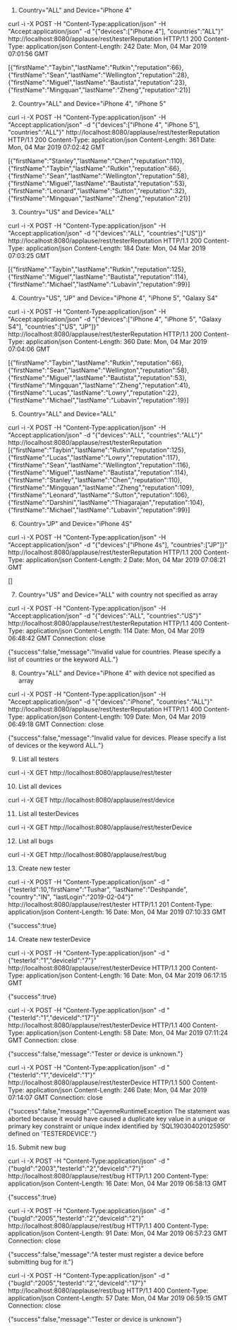 1) Country="ALL" and Device="iPhone 4"

curl -i -X POST -H "Content-Type:application/json" -H "Accept:application/json" -d "{\"devices\":[\"iPhone 4\"], \"countries\":\"ALL\"}" http://localhost:8080/applause/rest/testerReputation
HTTP/1.1 200 
Content-Type: application/json
Content-Length: 242
Date: Mon, 04 Mar 2019 07:01:56 GMT

[{"firstName":"Taybin","lastName":"Rutkin","reputation":66},{"firstName":"Sean","lastName":"Wellington","reputation":28},{"firstName":"Miguel","lastName":"Bautista","reputation":23},{"firstName":"Mingquan","lastName":"Zheng","reputation":21}]


2) Country="ALL" and Device="iPhone 4", "iPhone 5"

curl -i -X POST -H "Content-Type:application/json" -H "Accept:application/json" -d "{\"devices\":[\"iPhone 4\", \"iPhone 5\"], \"countries\":\"ALL\"}" http://localhost:8080/applause/rest/testerReputation
HTTP/1.1 200 
Content-Type: application/json
Content-Length: 361
Date: Mon, 04 Mar 2019 07:02:42 GMT

[{"firstName":"Stanley","lastName":"Chen","reputation":110},{"firstName":"Taybin","lastName":"Rutkin","reputation":66},{"firstName":"Sean","lastName":"Wellington","reputation":58},{"firstName":"Miguel","lastName":"Bautista","reputation":53},{"firstName":"Leonard","lastName":"Sutton","reputation":32},{"firstName":"Mingquan","lastName":"Zheng","reputation":21}]


3) Country="US" and Device="ALL"

curl -i -X POST -H "Content-Type:application/json" -H "Accept:application/json" -d "{\"devices\":\"ALL\", \"countries\":[\"US\"]}" http://localhost:8080/applause/rest/testerReputation
HTTP/1.1 200 
Content-Type: application/json
Content-Length: 184
Date: Mon, 04 Mar 2019 07:03:25 GMT

[{"firstName":"Taybin","lastName":"Rutkin","reputation":125},{"firstName":"Miguel","lastName":"Bautista","reputation":114},{"firstName":"Michael","lastName":"Lubavin","reputation":99}]


4) Country="US", "JP" and Device="iPhone 4", "iPhone 5", "Galaxy S4"

curl -i -X POST -H "Content-Type:application/json" -H "Accept:application/json" -d "{\"devices\":[\"iPhone 4\", \"iPhone 5\", \"Galaxy S4\"], \"countries\":[\"US\", \"JP\"]}" http://localhost:8080/applause/rest/testerReputation
HTTP/1.1 200 
Content-Type: application/json
Content-Length: 360
Date: Mon, 04 Mar 2019 07:04:06 GMT

[{"firstName":"Taybin","lastName":"Rutkin","reputation":66},{"firstName":"Sean","lastName":"Wellington","reputation":58},{"firstName":"Miguel","lastName":"Bautista","reputation":53},{"firstName":"Mingquan","lastName":"Zheng","reputation":41},{"firstName":"Lucas","lastName":"Lowry","reputation":22},{"firstName":"Michael","lastName":"Lubavin","reputation":19}]


5) Country="ALL" and Device="ALL"

curl -i -X POST -H "Content-Type:application/json" -H "Accept:application/json" -d "{\"devices\":\"ALL\", \"countries\":\"ALL\"}" http://localhost:8080/applause/rest/testerReputation
[{"firstName":"Taybin","lastName":"Rutkin","reputation":125},{"firstName":"Lucas","lastName":"Lowry","reputation":117},{"firstName":"Sean","lastName":"Wellington","reputation":116},{"firstName":"Miguel","lastName":"Bautista","reputation":114},{"firstName":"Stanley","lastName":"Chen","reputation":110},{"firstName":"Mingquan","lastName":"Zheng","reputation":109},{"firstName":"Leonard","lastName":"Sutton","reputation":106},{"firstName":"Darshini","lastName":"Thiagarajan","reputation":104},{"firstName":"Michael","lastName":"Lubavin","reputation":99}]


6) Country="JP" and Device="iPhone 4S"

curl -i -X POST -H "Content-Type:application/json" -H "Accept:application/json" -d "{\"devices\":[\"iPhone 4s\"], \"countries\":[\"JP\"]}" http://localhost:8080/applause/rest/testerReputation
HTTP/1.1 200 
Content-Type: application/json
Content-Length: 2
Date: Mon, 04 Mar 2019 07:08:21 GMT

[]


7) Country="US" and Device="ALL" with country not specified as array

curl -i -X POST -H "Content-Type:application/json" -H "Accept:application/json" -d "{\"devices\":\"ALL\", \"countries\":\"US\"}" http://localhost:8080/applause/rest/testerReputation
HTTP/1.1 400 
Content-Type: application/json
Content-Length: 114
Date: Mon, 04 Mar 2019 06:48:42 GMT
Connection: close

{"success":false,"message":"Invalid value for countries.  Please specify a list of countries or the keyword ALL."}


8) Country="ALL" and Device="iPhone 4" with device not specified as array

curl -i -X POST -H "Content-Type:application/json" -H "Accept:application/json" -d "{\"devices\":\"iPhone\", \"countries\":\"ALL\"}" http://localhost:8080/applause/rest/testerReputation
HTTP/1.1 400 
Content-Type: application/json
Content-Length: 109
Date: Mon, 04 Mar 2019 06:49:18 GMT
Connection: close

{"success":false,"message":"Invalid value for devices.  Please specify a list of devices or the keyword ALL."}


9) List all testers

curl -i -X GET http://localhost:8080/applause/rest/tester


10) List all devices

curl -i -X GET http://localhost:8080/applause/rest/device


11) List all testerDevices

curl -i -X GET http://localhost:8080/applause/rest/testerDevice


12) List all bugs

curl -i -X GET http://localhost:8080/applause/rest/bug


13) Create new tester

curl -i -X POST -H "Content-Type:application/json" -d "{\"testerId\":10,\"firstName\":\"Tushar\", \"lastName\":\"Deshpande\", \"country\":\"IN\", \"lastLogin\":\"2019-02-04\"}" http://localhost:8080/applause/rest/tester
HTTP/1.1 201 
Content-Type: application/json
Content-Length: 16
Date: Mon, 04 Mar 2019 07:10:33 GMT

{"success":true}


14) Create new testerDevice

curl -i -X POST -H "Content-Type:application/json" -d "{\"testerId\":\"1\",\"deviceId\":\"7\"}" http://localhost:8080/applause/rest/testerDevice
HTTP/1.1 200 
Content-Type: application/json
Content-Length: 16
Date: Mon, 04 Mar 2019 06:17:15 GMT

{"success":true}

curl -i -X POST -H "Content-Type:application/json" -d "{\"testerId\":\"1\",\"deviceId\":\"17\"}" http://localhost:8080/applause/rest/testerDevice
HTTP/1.1 400 
Content-Type: application/json
Content-Length: 58
Date: Mon, 04 Mar 2019 07:11:24 GMT
Connection: close

{"success":false,"message":"Tester or device is unknown."}

curl -i -X POST -H "Content-Type:application/json" -d "{\"testerId\":\"1\",\"deviceId\":\"1\"}" http://localhost:8080/applause/rest/testerDevice
HTTP/1.1 500 
Content-Type: application/json
Content-Length: 246
Date: Mon, 04 Mar 2019 07:14:07 GMT
Connection: close

{"success":false,"message":"CayenneRuntimeException The statement was aborted because it would have caused a duplicate key value in a unique or primary key constraint or unique index identified by 'SQL190304020125950' defined on 'TESTERDEVICE'."}


15) Submit new bug

curl -i -X POST -H "Content-Type:application/json" -d "{\"bugId\":\"2003\",\"testerId\":\"2\",\"deviceId\":\"7\"}" http://localhost:8080/applause/rest/bug
HTTP/1.1 200 
Content-Type: application/json
Content-Length: 16
Date: Mon, 04 Mar 2019 06:58:13 GMT

{"success":true}

curl -i -X POST -H "Content-Type:application/json" -d "{\"bugId\":\"2005\",\"testerId\":\"2\",\"deviceId\":\"2\"}" http://localhost:8080/applause/rest/bug
HTTP/1.1 400 
Content-Type: application/json
Content-Length: 91
Date: Mon, 04 Mar 2019 06:57:23 GMT
Connection: close

{"success":false,"message":"A tester must register a device before submitting bug for it."}

curl -i -X POST -H "Content-Type:application/json" -d "{\"bugId\":\"2005\",\"testerId\":\"2\",\"deviceId\":\"17\"}" http://localhost:8080/applause/rest/bug
HTTP/1.1 400 
Content-Type: application/json
Content-Length: 57
Date: Mon, 04 Mar 2019 06:59:15 GMT
Connection: close

{"success":false,"message":"Tester or device is unknown"}

